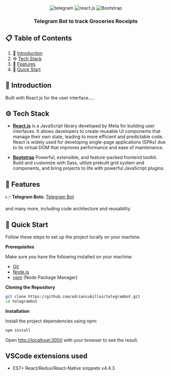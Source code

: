<div align="center">  
  <div>
    <!-- <img src="https://img.shields.io/badge/-Next_JS-black?style=for-the-badge&logoColor=white&logo=nextdotjs&color=000000" alt="next.js" /> -->
    <img src="https://img.shields.io/badge/Telegram-white?style=for-the-badge&logoColor=white&logo=telegram&color=26A5E4" alt="telegram" />
    <img src="https://img.shields.io/badge/React_JS-black?style=for-the-badge&logoColor=white&logo=react&color=61DAFB" alt="react.js" />
    <img src="https://img.shields.io/badge/bootstrap-white?style=for-the-badge&logo=Bootstrap&logoColor=7952B3" alt="Bootstrap" />
  </div>

  <h3 align="center">Telegram Bot to track Groceries Receipts</h3>
</div>

## 📋 <a name="table">Table of Contents</a>

1. 🤖 [Introduction](#introduction)
2. ⚙️ [Tech Stack](#tech-stack)
3. 🔋 [Features](#features)
4. 🤸 [Quick Start](#quick-start)

## <a name="introduction">🤖 Introduction</a>

Built with React.js for the user interface.....

## <a name="tech-stack">⚙️ Tech Stack</a>

- **[React.js](https://react.dev/reference/react)** is a JavaScript library developed by Meta for building user interfaces. It allows developers to create reusable UI components that manage their own state, leading to more efficient and predictable code. React is widely used for developing single-page applications (SPAs) due to its virtual DOM that improves performance and ease of maintenance.

- **[Bootstrap](https://getbootstrap.com/)** Powerful, extensible, and feature-packed frontend toolkit. Build and customize with Sass, utilize prebuilt grid system and components, and bring projects to life with powerful JavaScript plugins.

## <a name="features">🔋 Features</a>

👉 **Telegram Bots**: [Telegram Bot](https://core.telegram.org/bots) <br />

and many more, including code architecture and reusability

## <a name="quick-start">🤸 Quick Start</a>

Follow these steps to set up the project locally on your machine.

**Prerequisites**

Make sure you have the following installed on your machine:

- [Git](https://git-scm.com/)
- [Node.js](https://nodejs.org/en)
- [npm](https://www.npmjs.com/) (Node Package Manager)

**Cloning the Repository**

```bash
git clone https://github.com/adriancubillos/telegrambot.git
cd telegrambot

```

**Installation**

Install the project dependencies using npm:

```bash
npm install
```

Open [http://localhost:3000](http://localhost:3000) with your browser to see the result.

## VSCode extensions used

- ES7+ React/Redux/React-Native snippets v4.4.3
